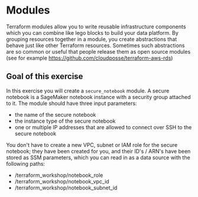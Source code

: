 # Modules

Terraform modules allow you to write reusable infrastructure components which you can combine like lego blocks
to build your data platform. By grouping resources together in a module, you create abstractions that behave just like
other Terraform resources. Sometimes such abstractions are so common or useful that people release them as open source modules 
(see for example https://github.com/cloudposse/terraform-aws-rds)

## Goal of this exercise

In this exercise you will create a `secure_notebook` module. A secure notebook is a SageMaker notebook 
instance with a security group attached to it. The module should have three input parameters:
- the name of the secure notebook
- the instance type of the secure notebook
- one or multiple IP addresses that are allowed to connect over SSH to the secure notebook

You don't have to create a new VPC, subnet or IAM role for the secure notebook; they have been created for you, 
and their ID's / ARN's have been stored as SSM parameters, which you can read in as a data source with the following paths:
- /terraform_workshop/notebook_role
- /terraform_workshop/notebook_vpc_id
- /terraform_workshop/notebook_subnet_id